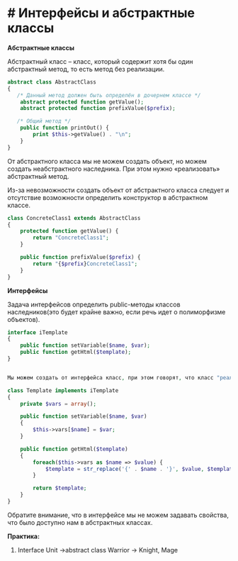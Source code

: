# \# Интерфейсы и абстрактные классы

**Абстрактные классы**

Абстрактный класс – класс, который содержит хотя бы один абстрактный метод, то есть метод без реализации.

```php
abstract class AbstractClass
{
   /* Данный метод должен быть определён в дочернем классе */
    abstract protected function getValue();
    abstract protected function prefixValue($prefix);

   /* Общий метод */
    public function printOut() {
        print $this->getValue() . "\n";
    }
}
```

От абстрактного класса мы не можем создать объект, но можем создать неабстрактного наследника. При этом нужно «реализовать» абстрактный метод.

Из-за невозможности создать объект от абстрактного класса следует и отсутствие возможности определить конструктор в абстрактном классе.

```php
class ConcreteClass1 extends AbstractClass
{
    protected function getValue() {
        return "ConcreteClass1";
    }

    public function prefixValue($prefix) {
        return "{$prefix}ConcreteClass1";
    }
}
```

**Интерфейсы**

Задача интерфейсов определить public-методы классов наследников(это будет крайне важно, если речь идет о полиморфизме объектов).

```php
interface iTemplate
{
    public function setVariable($name, $var);
    public function getHtml($template);
}


Мы можем создать от интерфейса класс, при этом говорят, что класс "реализует" интерфейс

class Template implements iTemplate
{
    private $vars = array();

    public function setVariable($name, $var)
    {
        $this->vars[$name] = $var;
    }

    public function getHtml($template)
    {
        foreach($this->vars as $name => $value) {
            $template = str_replace('{' . $name . '}', $value, $template);
        }

        return $template;
    }
}
```

Обратите внимание, что в интерфейсе мы не можем задавать свойства, что было доступно нам в абстрактных классах.

**Практика:**  
1.    Interface Unit -&gt;abstract class Warrior -&gt; Knight, Mage

